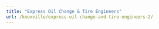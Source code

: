 ```yaml
---
title: "Express Oil Change & Tire Engineers"
url: /knoxville/express-oil-change-and-tire-engineers-2/
---
```

